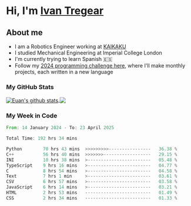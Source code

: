 # Hi, I'm [Ivan Tregear](https://www.linkedin.com/in/ivantregear/)

## About me

* I am a Robotics Engineer working at [KAIKAKU](https://github.com/KAIKAKU-AI)
* I studied Mechanical Engineering at Imperial College London
* I'm currently trying to learn Spanish :es:
* Follow my [2024 programming challenge here](https://github.com/ITregear?tab=repositories), where I'll make monthly projects, each written in a new language


### My GitHub Stats

<a href="#my-github-stats">
  <img align="center" src="https://github-readme-stats.vercel.app/api?username=itregear&count_private=true&show_icons=true&include_all_commits=true&theme=material-palenight" alt="Euan's github stats" />
</a>

<a href="#my-github-stats">
  <img align="center" src="https://github-readme-stats.vercel.app/api/top-langs/?username=itregear&layout=compact&theme=material-palenight" />
</a>

### My Week in Code
<!--START_SECTION:waka-->

```rust
From: 14 January 2024 - To: 23 April 2025

Total Time: 192 hrs 34 mins

Python        70 hrs 43 mins  >>>>>>>>>----------------   36.38 %
C++           56 hrs 40 mins  >>>>>>>------------------   29.15 %
INI           10 hrs 38 mins  >------------------------   05.48 %
TypeScript    9 hrs 16 mins   >------------------------   04.77 %
C             8 hrs 54 mins   >------------------------   04.58 %
Text          7 hrs 1 min     >------------------------   03.61 %
CSV           6 hrs 57 mins   >------------------------   03.58 %
JavaScript    6 hrs 14 mins   >------------------------   03.21 %
HTML          2 hrs 53 mins   -------------------------   01.49 %
CSS           2 hrs 34 mins   -------------------------   01.33 %
```

<!--END_SECTION:waka-->
